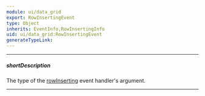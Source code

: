 ```yaml
---
module: ui/data_grid
export: RowInsertingEvent
type: Object
inherits: EventInfo,RowInsertingInfo
uid: ui/data_grid:RowInsertingEvent
generateTypeLink: 
---
```

---
##### shortDescription
The type of the [rowInserting]({basewidgetpath}/Events/#rowInserting) event handler's argument.

---
<!-- Description goes here -->